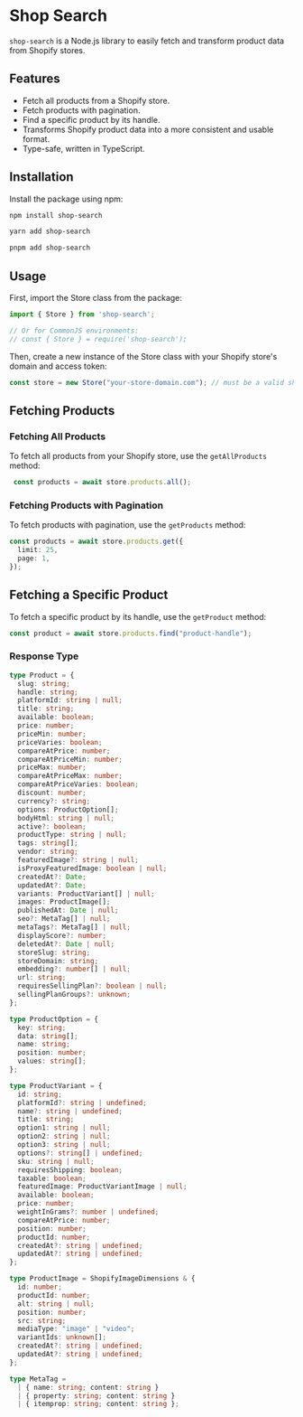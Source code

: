 # Shop Search

`shop-search` is a Node.js library to easily fetch and transform product data from Shopify stores.

## Features

*   Fetch all products from a Shopify store.
*   Fetch products with pagination.
*   Find a specific product by its handle.
*   Transforms Shopify product data into a more consistent and usable format.
*   Type-safe, written in TypeScript.

## Installation

Install the package using npm:

```bash
npm install shop-search
```
```bash
yarn add shop-search
```
```bash
pnpm add shop-search
```
## Usage
First, import the Store class from the package:
```typescript
import { Store } from 'shop-search';

// Or for CommonJS environments:
// const { Store } = require('shop-search');
```
Then, create a new instance of the Store class with your Shopify store's domain and access token:

```typescript
const store = new Store("your-store-domain.com"); // must be a valid shopify store domain
```

## Fetching Products
### Fetching All Products
To fetch all products from your Shopify store, use the `getAllProducts` method:
```typescript
 const products = await store.products.all();
```
### Fetching Products with Pagination
To fetch products with pagination, use the `getProducts` method:
```typescript
const products = await store.products.get({
  limit: 25,
  page: 1,
});
```

## Fetching a Specific Product
To fetch a specific product by its handle, use the `getProduct` method:
```typescript
const product = await store.products.find("product-handle");
```

### Response Type

```ts
type Product = {
  slug: string;
  handle: string;
  platformId: string | null;
  title: string;
  available: boolean;
  price: number;
  priceMin: number;
  priceVaries: boolean;
  compareAtPrice: number;
  compareAtPriceMin: number;
  priceMax: number;
  compareAtPriceMax: number;
  compareAtPriceVaries: boolean;
  discount: number;
  currency?: string;
  options: ProductOption[];
  bodyHtml: string | null;
  active?: boolean;
  productType: string | null;
  tags: string[];
  vendor: string;
  featuredImage?: string | null;
  isProxyFeaturedImage: boolean | null;
  createdAt?: Date;
  updatedAt?: Date;
  variants: ProductVariant[] | null;
  images: ProductImage[];
  publishedAt: Date | null;
  seo?: MetaTag[] | null;
  metaTags?: MetaTag[] | null;
  displayScore?: number;
  deletedAt?: Date | null;
  storeSlug: string;
  storeDomain: string;
  embedding?: number[] | null;
  url: string;
  requiresSellingPlan?: boolean | null;
  sellingPlanGroups?: unknown;
};

type ProductOption = {
  key: string;
  data: string[];
  name: string;
  position: number;
  values: string[];
};

type ProductVariant = {
  id: string;
  platformId?: string | undefined;
  name?: string | undefined;
  title: string;
  option1: string | null;
  option2: string | null;
  option3: string | null;
  options?: string[] | undefined;
  sku: string | null;
  requiresShipping: boolean;
  taxable: boolean;
  featuredImage: ProductVariantImage | null;
  available: boolean;
  price: number;
  weightInGrams?: number | undefined;
  compareAtPrice: number;
  position: number;
  productId: number;
  createdAt?: string | undefined;
  updatedAt?: string | undefined;
};

type ProductImage = ShopifyImageDimensions & {
  id: number;
  productId: number;
  alt: string | null;
  position: number;
  src: string;
  mediaType: "image" | "video";
  variantIds: unknown[];
  createdAt?: string | undefined;
  updatedAt?: string | undefined;
};

type MetaTag =
  | { name: string; content: string }
  | { property: string; content: string }
  | { itemprop: string; content: string };
```

